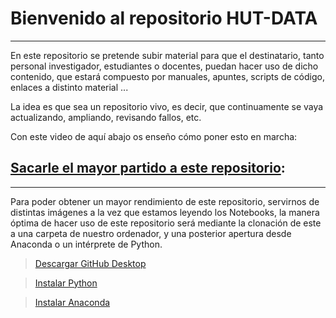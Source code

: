 # Bienvenido al repositorio HUT-DATA
---
En este repositorio se pretende subir material para que el destinatario, tanto personal investigador, estudiantes o docentes, puedan hacer uso de dicho contenido, que estará compuesto por manuales, apuntes, scripts de código, enlaces a distinto material ...

La idea es que sea un repositorio vivo, es decir, que continuamente se vaya actualizando, ampliando, revisando fallos, etc.

Con este video de aquí abajo os enseño cómo poner esto en marcha:

## [Sacarle el mayor partido a este repositorio](https://youtu.be/nWB7tyUtAgo):
----
Para poder obtener un mayor rendimiento de este repositorio, servirnos de distintas imágenes a la vez que estamos leyendo los Notebooks, la manera óptima de hacer uso de este repositorio será mediante la clonación de este a una carpeta de nuestro ordenador, y una posterior apertura desde Anaconda o un intérprete de Python.



> [Descargar GitHub Desktop](https://desktop.github.com/)

> [Instalar Python](https://www.python.org/downloads/)

> [Instalar Anaconda](https://www.anaconda.com/products/individual)

